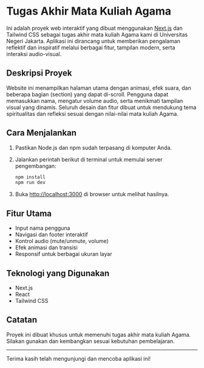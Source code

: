 # Tugas Akhir Mata Kuliah Agama

Ini adalah proyek web interaktif yang dibuat menggunakan [Next.js](https://nextjs.org) dan Tailwind CSS sebagai tugas akhir mata kuliah Agama kami di Universitas Negeri Jakarta. Aplikasi ini dirancang untuk memberikan pengalaman reflektif dan inspiratif melalui berbagai fitur, tampilan modern, serta interaksi audio-visual.

## Deskripsi Proyek

Website ini menampilkan halaman utama dengan animasi, efek suara, dan beberapa bagian (section) yang dapat di-scroll. Pengguna dapat memasukkan nama, mengatur volume audio, serta menikmati tampilan visual yang dinamis. Seluruh desain dan fitur dibuat untuk mendukung tema spiritualitas dan refleksi sesuai dengan nilai-nilai mata kuliah Agama.

## Cara Menjalankan

1. Pastikan Node.js dan npm sudah terpasang di komputer Anda.
2. Jalankan perintah berikut di terminal untuk memulai server pengembangan:

   ```bash
   npm install
   npm run dev
   ```

3. Buka [http://localhost:3000](http://localhost:3000) di browser untuk melihat hasilnya.

## Fitur Utama

- Input nama pengguna
- Navigasi dan footer interaktif
- Kontrol audio (mute/unmute, volume)
- Efek animasi dan transisi
- Responsif untuk berbagai ukuran layar

## Teknologi yang Digunakan

- Next.js
- React
- Tailwind CSS

## Catatan

Proyek ini dibuat khusus untuk memenuhi tugas akhir mata kuliah Agama. Silakan gunakan dan kembangkan sesuai kebutuhan pembelajaran.

---

Terima kasih telah mengunjungi dan mencoba aplikasi ini!
